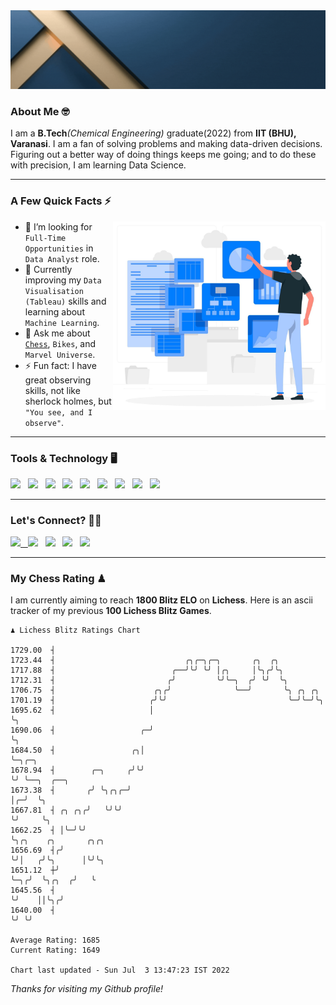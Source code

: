   <img src= "https://github.com/Laxman-Lakhan/Laxman-Lakhan/blob/master/Assets/Header.gif">

### About Me 🤓

I am a **B.Tech**_(Chemical Engineering)_ graduate(2022) from **IIT (BHU), Varanasi**. I am a fan of solving problems and making data-driven decisions. Figuring out a better way of doing things keeps me going; and to do these with precision, I am learning Data Science.

---

### A Few Quick Facts ⚡️
<img align="right" alt="Coding" width="340" src="https://github.com/Laxman-Lakhan/Laxman-Lakhan/blob/master/Assets/Data_Vector.jpg">   

- 🤝 I’m looking for `Full-Time Opportunities` in `Data Analyst` role.
- 📖 Currently improving my `Data Visualisation (Tableau)` skills and learning about `Machine Learning`.
- 💬 Ask me about [`Chess`](https://lichess.org/@/YourKingIsInDanger), `Bikes`, and `Marvel Universe`.
- ⚡️ Fun fact: I have great observing skills, not like sherlock holmes, but `"You see, and I observe"`.

---
### Tools & Technology 🖥

<img src="https://img.shields.io/badge/Python-white?logo=Python&logoColor=ColorName&style=ShieldStyle" /> &nbsp;
<img src="https://img.shields.io/badge/MySQL-white?logo=MySQL&logoColor=ColorName&style=ShieldStyle" /> &nbsp;
<img src="https://img.shields.io/badge/Tableau-white?logo=Tableau&logoColor=ColorName&style=ShieldStyle" /> &nbsp;
<img src="https://img.shields.io/badge/Advance Excel-white?logo=Microsoft+Excel&logoColor=196F3D&style=ShieldStyle" /> &nbsp;
<img src="https://img.shields.io/badge/Google Analytics-white?logo=Google+Analytics&logoColor=ColorName&style=ShieldStyle" /> &nbsp;
<img src="https://img.shields.io/badge/Jupyter-white?logo=Jupyter&logoColor=ColorName&style=ShieldStyle" /> &nbsp;
<img src="https://img.shields.io/badge/pandas-white?logo=Pandas&logoColor=000080&style=ShieldStyle" /> &nbsp;
<img src="https://img.shields.io/badge/numpy-white?logo=Numpy&logoColor=85C1E9&style=ShieldStyle" /> &nbsp;
<img src="https://img.shields.io/badge/scikit learn-white?logo=Scikit+Learn&logoColor=ColorName&style=ShieldStyle" /> &nbsp;



---

### Let's Connect? 🫳🏻

<a href="mailto:laxmansingh.lakhan@gmail.com"> <img src="https://img.icons8.com/fluent/48/000000/gmail.png" width="3.5%"/> &nbsp;
[<img src="https://img.icons8.com/color/48/000000/linkedin.png" width="3.5%"/>](https://www.linkedin.com/in/laxman-lakhan/)  &nbsp;
[<img src="https://img.icons8.com/fluent/48/000000/facebook-new.png" width="3.5%"/>](https://www.facebook.com/s.laxmanlakhan/)  &nbsp;
[<img src="https://img.icons8.com/fluent/48/000000/instagram-new.png" width="3.5%"/>](https://www.instagram.com/laxman.lakhan/)  &nbsp;
[<img src="https://img.icons8.com/color/48/000000/twitter.png" width="3.5%"/>](https://twitter.com/laxman__lakhan)  &nbsp;

 ---
  
### My Chess Rating ♟
  
I am currently aiming to reach **1800 Blitz ELO** on **Lichess**. Here is an ascii tracker of my previous **100 Lichess Blitz Games**.

  ```
  ♟︎ 𝙻𝚒𝚌𝚑𝚎𝚜𝚜 𝙱𝚕𝚒𝚝𝚣 𝚁𝚊𝚝𝚒𝚗𝚐𝚜 𝙲𝚑𝚊𝚛𝚝
  
 1729.00  ┤
 1723.44  ┤                             ╭╮╭─╮╭─╮       ╭╮  ╭╮
 1717.88  ┤                          ╭──╯╰╯ ╰╯ │╭╮     │╰╮╭╯╰╮
 1712.31  ┤                         ╭╯         ╰╯╰─╮  ╭╯ ╰╯  ╰╮
 1706.75  ┤                      ╭╮╭╯              ╰──╯       ╰╮ ╭╮ ╭╮
 1701.19  ┤                     ╭╯╰╯                           ╰─╯╰─╯╰╮
 1695.62  ┤                     │                                     ╰╮
 1690.06  ┤                   ╭─╯                                      ╰╮
 1684.50  ┤                 ╭╮│                                         ╰─╮╭─╮
 1678.94  ┤        ╭─╮     ╭╯╰╯                                           ╰╯ ╰──╮  ╭──╮
 1673.38  ┤       ╭╯ ╰╮╭╮╭─╯                                                    │╭─╯  ╰╮
 1667.81  ┤ ╭╮ ╭╮╭╯   ╰╯╰╯                                                      ╰╯     ╰╮
 1662.25  ┤ │╰─╯╰╯                                                                      ╰╮╭╮    ╭╮       ╭╮╭╮
 1656.69  ┤╭╯                                                                            ╰╯│   ╭╯╰╮      │╰╯╰╮
 1651.12  ┼╯                                                                               ╰─╮╭╯  ╰╮╭╮  ╭╯   ╰
 1645.56  ┤                                                                                  ╰╯    ││╰╮╭╯
 1640.00  ┤                                                                                        ╰╯ ╰╯ 

Average Rating: 1685
Current Rating: 1649

Chart last updated - Sun Jul  3 13:47:23 IST 2022  
  ```
  
  
*Thanks for visiting my Github profile!*

